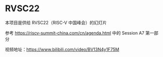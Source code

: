 # RVSC22

本项目是供给 RVSC22（RISC-V 中国峰会）的幻灯片

参考 https://riscv-summit-china.com/cn/agenda.html 中的 Session A7 第一部分

视频地址：https://www.bilibili.com/video/BV13N4y1F75M
